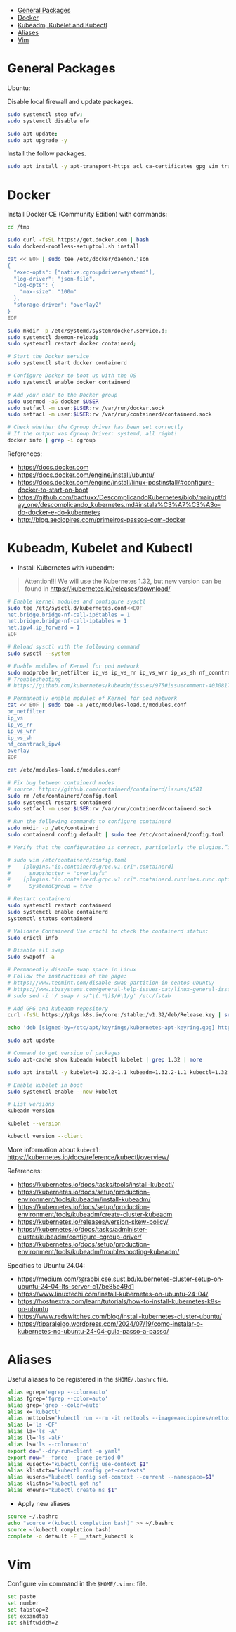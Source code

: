 <!-- TOC -->

- [General Packages](#general-packages)
- [Docker](#docker)
- [Kubeadm, Kubelet and Kubectl](#kubeadm-kubelet-and-kubectl)
- [Aliases](#aliases)
- [Vim](#vim)

<!-- TOC -->

# General Packages

Ubuntu:

Disable local firewall and update packages.

```bash
sudo systemctl stop ufw;
sudo systemctl disable ufw

sudo apt update;
sudo apt upgrade -y
```

Install the follow packages.

```bash
sudo apt install -y apt-transport-https acl ca-certificates gpg vim traceroute telnet tcpdump elinks curl wget openssl netcat-openbsd net-tools jq etcd-client uidmap
```

# Docker

Install Docker CE (Community Edition) with commands:

```bash
cd /tmp

sudo curl -fsSL https://get.docker.com | bash
sudo dockerd-rootless-setuptool.sh install

cat << EOF | sudo tee /etc/docker/daemon.json
{
  "exec-opts": ["native.cgroupdriver=systemd"],
  "log-driver": "json-file",
  "log-opts": {
    "max-size": "100m"
  },
  "storage-driver": "overlay2"
}
EOF

sudo mkdir -p /etc/systemd/system/docker.service.d;
sudo systemctl daemon-reload;
sudo systemctl restart docker containerd;

# Start the Docker service
sudo systemctl start docker containerd

# Configure Docker to boot up with the OS
sudo systemctl enable docker containerd

# Add your user to the Docker group
sudo usermod -aG docker $USER
sudo setfacl -m user:$USER:rw /var/run/docker.sock
sudo setfacl -m user:$USER:rw /var/run/containerd/containerd.sock

# Check whether the Cgroup driver has been set correctly
# If the output was Cgroup Driver: systemd, all right!
docker info | grep -i cgroup
```

References:

* https://docs.docker.com
* https://docs.docker.com/engine/install/ubuntu/
* https://docs.docker.com/engine/install/linux-postinstall/#configure-docker-to-start-on-boot
* https://github.com/badtuxx/DescomplicandoKubernetes/blob/main/pt/day_one/descomplicando_kubernetes.md#instala%C3%A7%C3%A3o-do-docker-e-do-kubernetes
* http://blog.aeciopires.com/primeiros-passos-com-docker

# Kubeadm, Kubelet and Kubectl

* Install Kubernetes with kubeadm:

> Attention!!! We will use the Kubernetes 1.32, but new version can be found in https://kubernetes.io/releases/download/

```bash
# Enable kernel modules and configure sysctl
sudo tee /etc/sysctl.d/kubernetes.conf<<EOF
net.bridge.bridge-nf-call-ip6tables = 1
net.bridge.bridge-nf-call-iptables = 1
net.ipv4.ip_forward = 1
EOF

# Reload sysctl with the following command
sudo sysctl --system

# Enable modules of Kernel for pod network
sudo modprobe br_netfilter ip_vs ip_vs_rr ip_vs_wrr ip_vs_sh nf_conntrack_ipv4 overlay
# Troubleshooting
# https://github.com/kubernetes/kubeadm/issues/975#issuecomment-403081740

# Permanently enable modules of Kernel for pod network
cat << EOF | sudo tee -a /etc/modules-load.d/modules.conf
br_netfilter
ip_vs
ip_vs_rr
ip_vs_wrr
ip_vs_sh
nf_conntrack_ipv4
overlay 
EOF

cat /etc/modules-load.d/modules.conf

# Fix bug between containerd nodes
# source: https://github.com/containerd/containerd/issues/4581
sudo rm /etc/containerd/config.toml
sudo systemctl restart containerd
sudo setfacl -m user:$USER:rw /var/run/containerd/containerd.sock

# Run the following commands to configure containerd
sudo mkdir -p /etc/containerd
sudo containerd config default | sudo tee /etc/containerd/config.toml

# Verify that the configuration is correct, particularly the plugins.”io.containerd.grpc.v1.cri” section. Ensure the sandbox_image is properly set:

# sudo vim /etc/containerd/config.toml
#    [plugins."io.containerd.grpc.v1.cri".containerd]
#      snapshotter = "overlayfs"
#    [plugins."io.containerd.grpc.v1.cri".containerd.runtimes.runc.options]
#      SystemdCgroup = true

# Restart containerd
sudo systemctl restart containerd
sudo systemctl enable containerd
systemctl status containerd

# Validate Containerd Use crictl to check the containerd status:
sudo crictl info

# Disable all swap
sudo swapoff -a

# Permanently disable swap space in Linux
# Follow the instructions of the page: 
# https://www.tecmint.com/disable-swap-partition-in-centos-ubuntu/
# https://www.sbzsystems.com/general-help-issues-cat/linux-general-issues/disable-swap-memory-on-linux-server/
# sudo sed -i '/ swap / s/^\(.*\)$/#\1/g' /etc/fstab

# Add GPG and kubeadm repository
curl -fsSL https://pkgs.k8s.io/core:/stable:/v1.32/deb/Release.key | sudo gpg --dearmor -o /etc/apt/keyrings/kubernetes-apt-keyring.gpg

echo 'deb [signed-by=/etc/apt/keyrings/kubernetes-apt-keyring.gpg] https://pkgs.k8s.io/core:/stable:/v1.32/deb/ /' | sudo tee /etc/apt/sources.list.d/kubernetes.list

sudo apt update

# Command to get version of packages
sudo apt-cache show kubeadm kubectl kubelet | grep 1.32 | more

sudo apt install -y kubelet=1.32.2-1.1 kubeadm=1.32.2-1.1 kubectl=1.32.2-1.1

# Enable kubelet in boot
sudo systemctl enable --now kubelet

# List versions
kubeadm version

kubelet --version

kubectl version --client
```

More information about ``kubectl``: https://kubernetes.io/docs/reference/kubectl/overview/

References:

* https://kubernetes.io/docs/tasks/tools/install-kubectl/
* https://kubernetes.io/docs/setup/production-environment/tools/kubeadm/install-kubeadm/
* https://kubernetes.io/docs/setup/production-environment/tools/kubeadm/create-cluster-kubeadm
* https://kubernetes.io/releases/version-skew-policy/
* https://kubernetes.io/docs/tasks/administer-cluster/kubeadm/configure-cgroup-driver/
* https://kubernetes.io/docs/setup/production-environment/tools/kubeadm/troubleshooting-kubeadm/

Specifics to Ubuntu 24.04:

* https://medium.com/@rabbi.cse.sust.bd/kubernetes-cluster-setup-on-ubuntu-24-04-lts-server-c17be85e49d1
* https://www.linuxtechi.com/install-kubernetes-on-ubuntu-24-04/
* https://hostnextra.com/learn/tutorials/how-to-install-kubernetes-k8s-on-ubuntu
* https://www.redswitches.com/blog/install-kubernetes-cluster-ubuntu/
* https://tiparaleigo.wordpress.com/2024/07/19/como-instalar-o-kubernetes-no-ubuntu-24-04-guia-passo-a-passo/

# Aliases

Useful aliases to be registered in the ``$HOME/.bashrc`` file.

```bash
alias egrep='egrep --color=auto'
alias fgrep='fgrep --color=auto'
alias grep='grep --color=auto'
alias k='kubectl'
alias nettools='kubectl run --rm -it nettools --image=aeciopires/nettools:2.0.0 -n default -- bash'
alias l='ls -CF'
alias la='ls -A'
alias ll='ls -alF'
alias ls='ls --color=auto'
export do="--dry-run=client -o yaml"
export now="--force --grace-period 0"
alias kusectx="kubectl config use-context $1"
alias klistctx="kubectl config get-contexts"
alias kusens="kubectl config set-context --current --namespace=$1"
alias klistns="kubectl get ns"
alias knewns="kubectl create ns $1"
```

* Apply new aliases

```bash
source ~/.bashrc
echo "source <(kubectl completion bash)" >> ~/.bashrc
source <(kubectl completion bash)
complete -o default -F __start_kubectl k
```

# Vim

Configure ``vim`` command in the ``$HOME/.vimrc`` file.

```bash
set paste
set number
set tabstop=2
set expandtab
set shiftwidth=2
```
